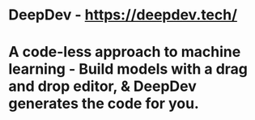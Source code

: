 # DeepDev - <https://deepdev.tech/>
A code-less approach to machine learning - Build models with a drag and drop editor, &amp; DeepDev generates the code for you.
==============================================

